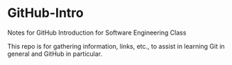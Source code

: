 GitHub-Intro
============

Notes for GitHub Introduction for Software Engineering Class

This repo is for gathering information, links, etc., to assist in learning Git in general and GitHub in particular.
